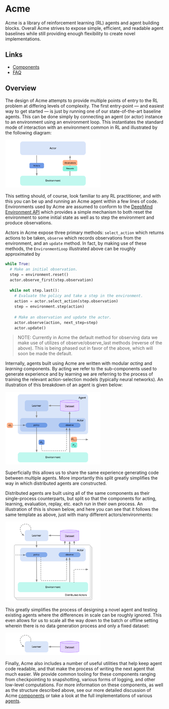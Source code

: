 # Acme

Acme is a library of reinforcement learning (RL) agents and agent building
blocks. Overall Acme strives to expose simple, efficient, and readable agent
baselines while still providing enough flexibility to create novel
implementations.

## Links

-   [Components](components.md)
-   [FAQ](faq.md)

## Overview

The design of Acme attempts to provide multiple points of entry to the RL
problem at differing levels of complexity. The first entry-point &mdash; and
easiest way to get started &mdash; is just by running one of our
state-of-the-art baseline agents. This can be done simply by connecting an agent
(or actor) instance to an environment using an environment loop. This
instantiates the standard mode of interaction with an environment common in RL
and illustrated by the following diagram:

<img src="diagrams/environment_loop.png" style="max-width:60%;">

This setting should, of course, look familiar to any RL practitioner, and with
this you can be up and running an Acme agent within a few lines of code.
Environments used by Acme are assumed to conform to the [DeepMind Environment
API][dm_env] which provides a simple mechanism to both reset the environment to
some initial state as well as to step the environment and produce observations.

[dm_env]: https://github.com/deepmind/dm_env

Actors in Acme expose three primary methods: `select_action` which returns
actions to be taken, `observe` which records observations from the environment,
and an `update` method. In fact, by making use of these methods, the
`EnvironmentLoop` illustrated above can be roughly approximated by

```python
while True:
  # Make an initial observation.
  step = environment.reset()
  actor.observe_first(step.observation)

  while not step.last():
    # Evaluate the policy and take a step in the environment.
    action = actor.select_action(step.observation)
    step = environment.step(action)

    # Make an observation and update the actor.
    actor.observe(action, next_step=step)
    actor.update()
```

> NOTE: Currently in Acme the default method for observing data we make use of 
> utilizes of observe/observe_last methods (reverse of the above). This is
> being phased out in favor of the above, which will soon be made the
> default.

Internally, agents built using Acme are written with modular _acting_ and
_learning_ components. By acting we refer to the sub-components used to generate
experience and by learning we are referring to the process of training the
relevant action-selection models (typically neural networks). An illustration of
this breakdown of an agent is given below:

<img src="diagrams/agent_loop.png" style="max-width:60%;">

Superficially this allows us to share the same experience generating code
between multiple agents. More importantly this split greatly simplifies the way
in which distributed agents are constructed.

Distributed agents are built using all of the same components as their
single-process counterparts, but split so that the components for acting,
learning, evaluation, replay, etc. each run in their own process. An
illustration of this is shown below, and here you can see that it follows the
same template as above, just with many different actors/environments:

<img src="diagrams/distributed_loop.png" style="max-width:60%;">

This greatly simplifies the process of designing a novel agent and testing
existing agents where the differences in scale can be roughly ignored. This even
allows for us to scale all the way down to the batch or offline setting wherein
there is no data generation process and only a fixed dataset:

<img src="diagrams/batch_loop.png" style="max-width:60%;">

Finally, Acme also includes a number of useful utilities that help keep agent
code readable, and that make the process of writing the next agent that much
easier. We provide common tooling for these components ranging from
checkpointing to snapshotting, various forms of logging, and other low-level
computations. For more information on these components, as well as the structure
described above, see our more detailed discussion of Acme
[components](components.md) or take a look at the full implementations of
various [agents](../agents/).
